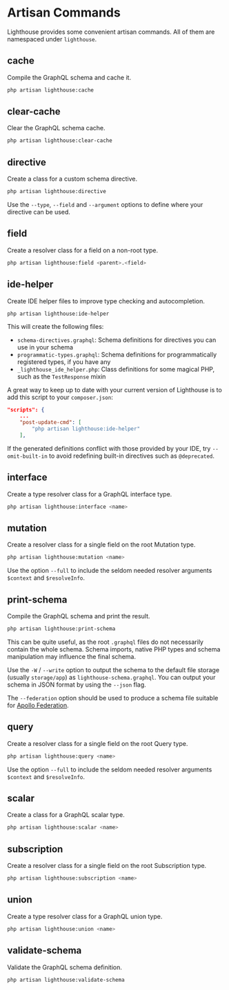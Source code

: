 # Artisan Commands

Lighthouse provides some convenient artisan commands.
All of them are namespaced under `lighthouse`.

## cache

Compile the GraphQL schema and cache it.

```sh
php artisan lighthouse:cache
```

## clear-cache

Clear the GraphQL schema cache.

```sh
php artisan lighthouse:clear-cache
```

## directive

Create a class for a custom schema directive.

```sh
php artisan lighthouse:directive
```

Use the `--type`, `--field` and `--argument` options to define where your directive can be used.

## field

Create a resolver class for a field on a non-root type.

```sh
php artisan lighthouse:field <parent>.<field>
```

## ide-helper

Create IDE helper files to improve type checking and autocompletion.

    php artisan lighthouse:ide-helper

This will create the following files:

- `schema-directives.graphql`: Schema definitions for directives you can use in your schema
- `programmatic-types.graphql`: Schema definitions for programmatically registered types, if you have any
- `_lighthouse_ide_helper.php`: Class definitions for some magical PHP, such as the `TestResponse` mixin

A great way to keep up to date with your current version of Lighthouse
is to add this script to your `composer.json`:

```json
"scripts": {
    ...
    "post-update-cmd": [
        "php artisan lighthouse:ide-helper"
    ],
```

If the generated definitions conflict with those provided by your IDE, try `--omit-built-in` to avoid redefining
built-in directives such as `@deprecated`.

## interface

Create a type resolver class for a GraphQL interface type.

```sh
php artisan lighthouse:interface <name>
```

## mutation

Create a resolver class for a single field on the root Mutation type.

```sh
php artisan lighthouse:mutation <name>
```

Use the option `--full` to include the seldom needed resolver arguments `$context` and `$resolveInfo`.

## print-schema

Compile the GraphQL schema and print the result.

```sh
php artisan lighthouse:print-schema
```

This can be quite useful, as the root `.graphql` files do not necessarily contain the whole schema.
Schema imports, native PHP types and schema manipulation may influence the final schema.

Use the `-W` / `--write` option to output the schema to the default file storage (usually `storage/app`) as `lighthouse-schema.graphql`.
You can output your schema in JSON format by using the `--json` flag.

The `--federation` option should be used to produce a schema file suitable for [Apollo Federation](https://www.apollographql.com/docs/federation).

## query

Create a resolver class for a single field on the root Query type.

```sh
php artisan lighthouse:query <name>
```

Use the option `--full` to include the seldom needed resolver arguments `$context` and `$resolveInfo`.

## scalar

Create a class for a GraphQL scalar type.

```sh
php artisan lighthouse:scalar <name>
```

## subscription

Create a resolver class for a single field on the root Subscription type.

```sh
php artisan lighthouse:subscription <name>
```

## union

Create a type resolver class for a GraphQL union type.

```sh
php artisan lighthouse:union <name>
```

## validate-schema

Validate the GraphQL schema definition.

```sh
php artisan lighthouse:validate-schema
```
